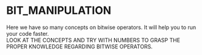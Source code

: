 # BIT_MANIPULATION
Here we have so many concepts on bitwise operators. It will help you to  run your code faster.  
LOOK AT THE CONCEPTS AND TRY WITH NUMBERS TO GRASP THE PROPER KNOWLEDGE REGARDING BITWISE OPERATORS.
